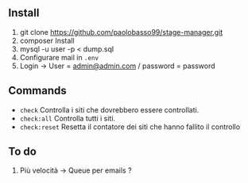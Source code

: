 ## Install

1. git clone https://github.com/paolobasso99/stage-manager.git
2. composer Install
3. mysql -u user -p < dump.sql
4. Configurare mail in ```.env```
5. Login -> User = admin@admin.com / password = password

## Commands

* ```check``` Controlla i siti che dovrebbero essere controllati.
* ```check:all``` Controlla tutti i siti.
* ```check:reset``` Resetta il contatore dei siti che hanno fallito il controllo

## To do

1. Più velocità -> Queue per emails ?
